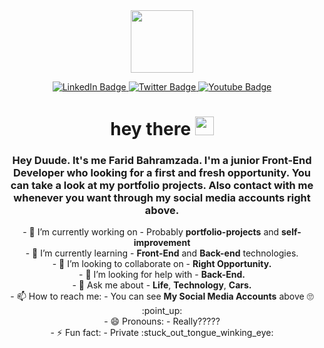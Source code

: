 
<!--
**FaridBahramzada/FaridBahramzada** is a ✨ _special_ ✨ repository because its `README.md` (this file) appears on your GitHub profile.

Here are some ideas to get you started:

- 🔭 I’m currently working on ...
- 🌱 I’m currently learning ...
- 👯 I’m looking to collaborate on ...
- 🤔 I’m looking for help with ...
- 💬 Ask me about ...
- 📫 How to reach me: ...
- 😄 Pronouns: ...
- ⚡ Fun fact: ...
-->

<div id="header" align="center">
  <img src="https://media.giphy.com/media/M9gbBd9nbDrOTu1Mqx/giphy.gif" width="100"/>
  <br />
  <p></p>
  <div id="badges">
          <a href="https://www.linkedin.com/in/farid-bahramzada-9672021b8/">
            <img src="https://img.shields.io/badge/LinkedIn-blue?style=for-the-badge&logo=linkedin&logoColor=white" alt="LinkedIn Badge"/>
          </a>
          <a href="https://twitter.com/Ferid74380354">
            <img src="https://img.shields.io/badge/Twitter-blue?style=for-the-badge&logo=twitter&logoColor=white" alt="Twitter Badge"/>
          </a>
          <a href="https://www.instagram.com/faridgmmdvr/" >
            <img src="https://img.shields.io/badge/Instagram-red?style=for-the-badge&logo=instagram&logoColor=white" alt="Youtube Badge"/>
          </a>
  </div>
         <img src="https://komarev.com/ghpvc/?username=FaridGulmammadov&style=flat-square&color=blue" alt=""/>
  <h1>
        hey there
        <img src="https://media.giphy.com/media/hvRJCLFzcasrR4ia7z/giphy.gif" width="30px"/>
  </h1>
  <div id="about-me">
    <h3>Hey Duude. It's me Farid  Bahramzada. I'm a junior Front-End Developer who looking for a first and fresh opportunity. You can take a look at my portfolio projects. Also contact with me whenever you want through my social media accounts right above.</h3>
  </div>
  <div id="activity">
    - 🔭 I’m currently working on - Probably <b>portfolio-projects</b> and <b>self-improvement</b>
    <br />
    - 🌱 I’m currently learning - <b>Front-End</b> and <b>Back-end</b> technologies.
    <br />
    - 👯 I’m looking to collaborate on - <b>Right Opportunity.</b>
    <br />
    - 🤔 I’m looking for help with - <b>Back-End.</b>
    <br />
    - 💬 Ask me about - <b>Life</b>, <b>Technology</b>, <b>Cars.</b> 
    <br />
    - 📫 How to reach me: - You can see <b>My Social Media Accounts</b> above 🙄 :point_up:
    <br />
    - 😄 Pronouns: - Really?????
    <br />
    - ⚡ Fun fact: - Private :stuck_out_tongue_winking_eye:
    <br />
  </div>
</div>

